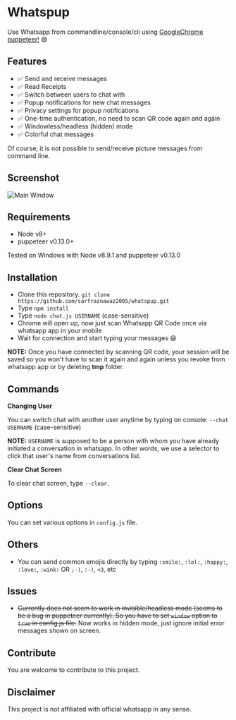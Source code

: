 # Whatspup
Use Whatsapp from commandline/console/cli using [GoogleChrome puppeteer!](https://github.com/GoogleChrome/puppeteer) :smile:

## Features ##

- :white_check_mark: Send and receive messages
- :white_check_mark: Read Receipts
- :white_check_mark: Switch between users to chat with
- :white_check_mark: Popup notifications for new chat messages
- :white_check_mark: Privacy settings for popup notifications
- :white_check_mark: One-time authentication, no need to scan QR code again and again
- :white_check_mark: Windowless/headless (hidden) mode
- :white_check_mark: Colorful chat messages

Of course, it is not possible to send/receive picture messages from command line.

## Screenshot ##

![Main Window](https://raw.githubusercontent.com/sarfraznawaz2005/whatspup/master/screenshot.jpg)

## Requirements ##

- Node v8+
- puppeteer v0.13.0+

Tested on Windows with Node v8.9.1 and puppeteer v0.13.0

## Installation ##

- Clone this repository. `git clone https://github.com/sarfraznawaz2005/whatspup.git`
- Type `npm install`
- Type `node chat.js USERNAME` (case-sensitive)
- Chrome will open up, now just scan Whatsapp QR Code once via whatsapp app in your mobile
- Wait for connection and start typing your messages :smile:


**NOTE:** Once you have connected by scanning QR code, your session will be saved so you won't have to scan it again and again unless you revoke from whatsapp app or by deleting **tmp** folder. 

## Commands ##

**Changing User**

You can switch chat with another user anytime by typing on console:
`--chat USERNAME` (case-sensitive)

**NOTE:** `USERNAME` is supposed to be a person with whom you have already initiated a conversation in whatsapp. In other words, we use a selector to click that user's name from conversations list.

**Clear Chat Screen**

To clear chat screen, type `--clear`.

## Options ##

You can set various options in `config.js` file.

## Others ##

 - You can send common emojis directly by typing `:smile:`, `:lol:`, `:happy:`, `:love:`, `:wink:` OR `;-)`, `:-)`, `<3`, etc

## Issues ##

- ~~Currently does not seem to work in invisible/headless mode (seems to be a bug in puppeteer currently). So you have to set `window` option to `true` in config.js file.~~ Now works in hidden mode, just ignore initial error messages shown on screen.

## Contribute ##

You are welcome to contribute to this project.

## Disclaimer ##

This project is not affiliated with official whatsapp in any sense.
